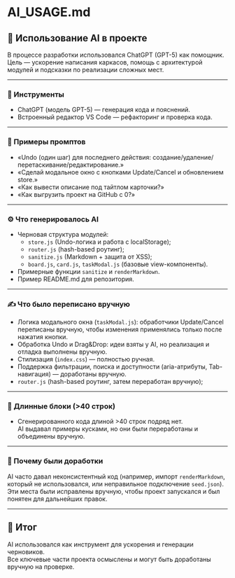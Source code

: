 # AI_USAGE.md

## 🔎 Использование AI в проекте

В процессе разработки использовался ChatGPT (GPT-5) как помощник.  
Цель — ускорение написания каркасов, помощь с архитектурой модулей и подсказки по реализации сложных мест.

---

### 📌 Инструменты
- ChatGPT (модель GPT-5) — генерация кода и пояснений.
- Встроенный редактор VS Code — рефакторинг и проверка кода.

---

### 📜 Примеры промптов
- «Undo (один шаг) для последнего действия: создание/удаление/перетаскивание/редактирование.»  
- «Сделай модальное окно с кнопками Update/Cancel и обновлением store.»  
- «Как вывести описание под тайтлом карточки?»  
- «Как выгрузить проект на GitHub с 0?»  

---

### ⚙️ Что генерировалось AI
- Черновая структура модулей:
  - `store.js` (Undo-логика и работа с localStorage);
  - `router.js` (hash-based роутинг);
  - `sanitize.js` (Markdown + защита от XSS);
  - `board.js`, `card.js`, `taskModal.js` (базовые view-компоненты).  
- Примерные функции `sanitize` и `renderMarkdown`.  
- Пример README.md для репозитория.  

---

### ✍️ Что было переписано вручную
- Логика модального окна (`taskModal.js`): обработчики Update/Cancel переписаны вручную, чтобы изменения применялись только после нажатия кнопки.  
- Обработка Undo и Drag&Drop: идеи взяты у AI, но реализация и отладка выполнены вручную.  
- Стилизация (`index.css`) — полностью ручная.  
- Поддержка фильтрации, поиска и доступности (aria-атрибуты, Tab-навигация) — доработаны вручную.
- `router.js` (hash-based роутинг, затем переработан вручную);

---

### 📑 Длинные блоки (>40 строк)
- Сгенерированного кода длиной >40 строк подряд нет.  
  AI выдавал примеры кусками, но они были переработаны и объединены вручную.

---

### 🤔 Почему были доработки
AI часто давал неконсистентный код (например, импорт `renderMarkdown`, который не использовался, или неправильное подключение `seed.json`).  
Эти места были исправлены вручную, чтобы проект запускался и был понятен для дальнейших правок.

---

## 📝 Итог
AI использовался как инструмент для ускорения и генерации черновиков.  
Все ключевые части проекта осмыслены и могут быть доработаны вручную на проверке.
